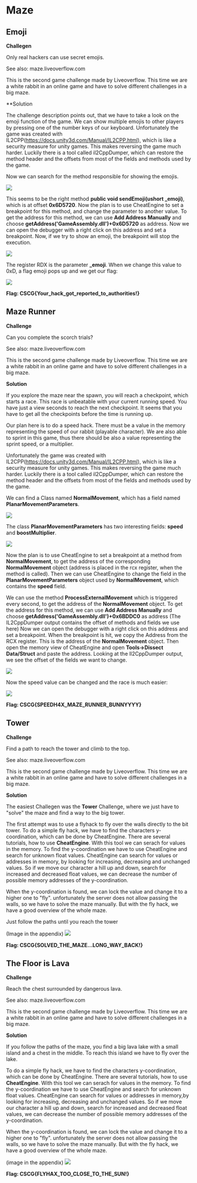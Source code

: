 # Maze


## Emoji

**Challegen**

Only real hackers can use secret emojis.

See also: maze.liveoverflow.com


This is the second game challenge made by Liveoverflow.
This time we are a white rabbit in an online game and have to solve different challenges in a big maze.

**Solution

The challenge description points out, that we have to take a look on the emoji function of the game. 
We can show multiple emojis to other players by pressing one of the number keys of our keyboard.
Unfortunately the game was created with IL2CPP(https://docs.unity3d.com/Manual/IL2CPP.html), which is like a security measure for unity games.
This makes reversing the game much harder.
Luckily there is a tool called il2CppDumper, which can restore the method header and the offsets from most of the fields and methods used by the game.

Now we can search for the method responsible for showing the emojis.

![](writeupfiles/Emoji/sendEmoji.png)

This seems to be the right method **public void sendEmoji(ushort \_emoji)**, which is at offset **0x6D5720**.
Now the plan is to use CheatEngine to set a breakpoint for this method, and change the parameter to another value.
To get the address for this method, we can use **Add Address Manually** and choose **getAddress('GameAssembly.dll')+0x6D5720** as address. 
Now we can open the debugger with a right click on this address and set a breakpoint. Now, if we try to show an emoji, the breakpoint will stop the execution.

![](writeupfiles/Emoji/breakpoint.png)

The register RDX is the parameter **\_emoji**. When we change this value to 0xD, a flag emoji pops up and we get our flag:

![](writeupfiles/Emoji/flag.JPG)

**Flag: CSCG{Your\_hack\_got\_reported\_to\_authorities!}**


## Maze Runner

**Challenge**

Can you complete the scorch trials?

See also: maze.liveoverflow.com


This is the second game challenge made by Liveoverflow.
This time we are a white rabbit in an online game and have to solve different challenges in a big maze.

**Solution**

If you explore the maze near the spawn, you will reach a checkpoint, which starts a race.
This race is unbeatable with your current running speed. You have just a view seconds to reach the next checkpoint.
It seems that you have to get all the checkpoints before the time is running up.

Our plan here is to do a speed hack. There must be a value in the memory representing the speed of our rabbit (playable character).
We are also able to sprint in this game, thus there should be also a value representing the sprint speed, or a multiplier.

Unfortunately the game was created with IL2CPP(https://docs.unity3d.com/Manual/IL2CPP.html), which is like a security measure for unity games.
This makes reversing the game much harder.
Luckily there is a tool called il2CppDumper, which can restore the method header and the offsets from most of the fields and methods used by the game.

We can find a Class named **NormalMovement**, which has a field named **PlanarMovementParameters**.

![](writeupfiles/Race/NormalMovement.jpg)

The class **PlanarMovementParameters** has two interesting fields: **speed** and **boostMultiplier**.

![](writeupfiles/Race/PlanarMovement.png)

Now the plan is to use CheatEngine to set a breakpoint at a method from **NormalMovement**, to get the address of the corresponding **NormalMovement** object (address is placed in the rcx register, when the method is called).
Then we can use CheatEngine to change the field in the **PlanarMovementParameters** object used by **NormalMovement**, which contains the **speed** field.

We can use the method **ProcessExternalMovement** which is triggered every second, to get the address of the **NormalMovement** object. To get the address for this method, we can use **Add Address Manually** and choose **getAddress('GameAssembly.dll')+0x6BDDC0** as address (The IL2CppDumper output contains the offset of methods and fields we use here)
Now we can open the debugger with a right click on this address and set a breakpoint. When the breakpoint is hit, we copy the Address from the RCX register.
This is the address of the **NormalMovement** object.
Then open the memory view of CheatEngine and open **Tools-\>Dissect Data/Struct** and paste the address.
Looking at the Il2CppDumper output, we see the offset of the fields we want to change.

![](writeupfiles/Race/ChangeMovementspeed.png)

Now the speed value can be changed and the race is much easier:

![](writeupfiles/Race/Flag.png)

**Flag: CSCG{SPEEDH4X\_MAZE\_RUNNER\_BUNNYYYY}**




## Tower

**Challenge**

Find a path to reach the tower and climb to the top.

See also: maze.liveoverflow.com


This is the second game challenge made by Liveoverflow.
This time we are a white rabbit in an online game and have to solve different challenges in a big maze.

**Solution**

The easiest Challegen was the **Tower** Challenge, where we just have to "solve" the maze and find a way to the big tower.

The first attempt was to use a flyhack to fly over the walls directly to the bit tower.
To do a simple fly hack, we have to find the characters y-coordination, which can be done by CheatEngine.
There are several tutorials, how to use **CheatEngine**. With this tool we can serach for values in the memory.
To find the y-coordination we have to use CheatEngine and search for unknown float values. CheatEngine can search for values or addresses in memory, by looking for increasing, decreasing and unchanged values.
So if we move our character a hill up and down, search for increased and decreased float values, we can decrease the number of possible memory addresses of the y-coordination.

When the y-coordination is found, we can lock the value and change it to a higher one to "fly".
unfortunately the server does not allow passing the walls, so we have to solve the maze manually. But with the fly hack, we have a good overview of the whole maze.

Just follow the paths until you reach the tower

(Image in the appendix)
![](writeupfiles/Tower/Tower.png)

**Flag: CSCG{SOLVED\_THE\_MAZE...LONG\_WAY\_BACK!}**


## The Floor is Lava

**Challenge**

Reach the chest surrounded by dangerous lava.

See also: maze.liveoverflow.com

This is the second game challenge made by Liveoverflow.
This time we are a white rabbit in an online game and have to solve different challenges in a big maze.

**Solution**

If you follow the paths of the maze, you find a big lava lake with a small island and a chest in the middle.
To reach this island we have to fly over the lake. 

To do a simple fly hack, we have to find the characters y-coordination, which can be done by CheatEngine.
There are several tutorials, how to use **CheatEngine**. With this tool we can serach for values in the memory.
To find the y-coordination we have to use CheatEngine and search for unknown float values. CheatEngine can search for values or addresses in memory,by looking for increasing, decreasing and unchanged values.
So if we move our character a hill up and down, search for increased and decreased float values, we can decrease the number of possible memory addresses of the y-coordination.

When the y-coordination is found, we can lock the value and change it to a higher one to "fly".
unfortunately the server does not allow passing the walls, so we have to solve the maze manually. But with the fly hack, we have a good overview of the whole maze.

(image in the appendix)
![](writeupfiles/Lava/Lava.png)

**Flag: CSCG{FLYHAX\_TOO\_CLOSE\_TO\_THE\_SUN!}**


